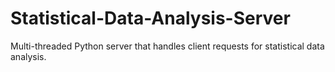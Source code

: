 # Statistical-Data-Analysis-Server
Multi-threaded Python server that handles client requests for statistical data analysis.
